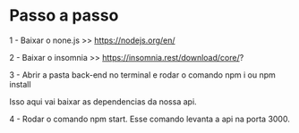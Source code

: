 # Passo a passo

1 - Baixar o none.js >> https://nodejs.org/en/

2 - Baixar o insomnia >> https://insomnia.rest/download/core/?

3 - Abrir a pasta back-end no terminal e rodar o comando npm i ou npm install

Isso aqui vai baixar as dependencias da nossa api.

4 - Rodar o comando npm start.
Esse comando levanta a api na porta 3000.


